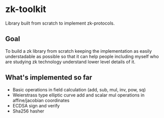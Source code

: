 # zk-toolkit
Library built from scratch to implement zk-protocols.

## Goal
To build a zk library from scratch keeping the implementation as easily understadable as possible so that it can help people including myself who are studying zk technology understand lower level details of it.

## What's implemented so far
- Basic operations in field calculation (add, sub, mul, inv, pow, sq)
- Weierstrass type elliptic curve add and scalar mul operations in affine/jacobian coordinates
- ECDSA sign and verify
- Sha256 hasher

